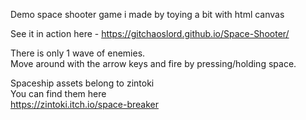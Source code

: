 Demo space shooter game i made by toying a bit with html canvas  

See it in action here - https://gitchaoslord.github.io/Space-Shooter/  

There is only 1 wave of enemies.  
Move around with the arrow keys and fire by pressing/holding space.  


Spaceship assets belong to zintoki  
You can find them here  
https://zintoki.itch.io/space-breaker  


